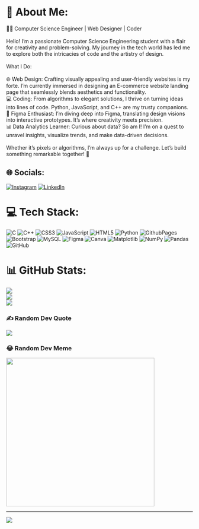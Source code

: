 # 💫 About Me:
👩‍💻 Computer Science Engineer | Web Designer | Coder<br><br>Hello! I’m a passionate Computer Science Engineering student with a flair for creativity and problem-solving. My journey in the tech world has led me to explore both the intricacies of code and the artistry of design.<br><br>What I Do:<br><br>🌐 Web Design: Crafting visually appealing and user-friendly websites is my forte. I’m currently immersed in designing an E-commerce website landing page that seamlessly blends aesthetics and functionality.<br>💻 Coding: From algorithms to elegant solutions, I thrive on turning ideas into lines of code. Python, JavaScript, and C++ are my trusty companions.<br>🎨 Figma Enthusiast: I’m diving deep into Figma, translating design visions into interactive prototypes. It’s where creativity meets precision.<br>📊 Data Analytics Learner: Curious about data? So am I! I’m on a quest to unravel insights, visualize trends, and make data-driven decisions.<br><br>Whether it’s pixels or algorithms, I’m always up for a challenge. Let’s build something remarkable together! 🚀


## 🌐 Socials:
[![Instagram](https://img.shields.io/badge/Instagram-%23E4405F.svg?logo=Instagram&logoColor=white)](https://instagram.com/SukhdeepBaidwan057) [![LinkedIn](https://img.shields.io/badge/LinkedIn-%230077B5.svg?logo=linkedin&logoColor=white)](https://linkedin.com/in/Sukhdeep057) 

# 💻 Tech Stack:
![C](https://img.shields.io/badge/c-%2300599C.svg?style=flat&logo=c&logoColor=white) ![C++](https://img.shields.io/badge/c++-%2300599C.svg?style=flat&logo=c%2B%2B&logoColor=white) ![CSS3](https://img.shields.io/badge/css3-%231572B6.svg?style=flat&logo=css3&logoColor=white) ![JavaScript](https://img.shields.io/badge/javascript-%23323330.svg?style=flat&logo=javascript&logoColor=%23F7DF1E) ![HTML5](https://img.shields.io/badge/html5-%23E34F26.svg?style=flat&logo=html5&logoColor=white) ![Python](https://img.shields.io/badge/python-3670A0?style=flat&logo=python&logoColor=ffdd54) ![GithubPages](https://img.shields.io/badge/github%20pages-121013?style=flat&logo=github&logoColor=white) ![Bootstrap](https://img.shields.io/badge/bootstrap-%238511FA.svg?style=flat&logo=bootstrap&logoColor=white) ![MySQL](https://img.shields.io/badge/mysql-4479A1.svg?style=flat&logo=mysql&logoColor=white) ![Figma](https://img.shields.io/badge/figma-%23F24E1E.svg?style=flat&logo=figma&logoColor=white) ![Canva](https://img.shields.io/badge/Canva-%2300C4CC.svg?style=flat&logo=Canva&logoColor=white) ![Matplotlib](https://img.shields.io/badge/Matplotlib-%23ffffff.svg?style=flat&logo=Matplotlib&logoColor=black) ![NumPy](https://img.shields.io/badge/numpy-%23013243.svg?style=flat&logo=numpy&logoColor=white) ![Pandas](https://img.shields.io/badge/pandas-%23150458.svg?style=flat&logo=pandas&logoColor=white) ![GitHub](https://img.shields.io/badge/github-%23121011.svg?style=flat&logo=github&logoColor=white)
# 📊 GitHub Stats:
![](https://github-readme-stats.vercel.app/api?username=Sukhdeep057&theme=dark&hide_border=false&include_all_commits=false&count_private=false)<br/>
![](https://github-readme-streak-stats.herokuapp.com/?user=Sukhdeep057&theme=dark&hide_border=false)<br/>
![](https://github-readme-stats.vercel.app/api/top-langs/?username=Sukhdeep057&theme=dark&hide_border=false&include_all_commits=false&count_private=false&layout=compact)

### ✍️ Random Dev Quote
![](https://quotes-github-readme.vercel.app/api?type=horizontal&theme=radical)

### 😂 Random Dev Meme
<img src='https://memer-new.vercel.app/' style="height: 400px;"/>

---
[![](https://visitcount.itsvg.in/api?id=Sukhdeep057&icon=0&color=1)](https://visitcount.itsvg.in)

<!-- Proudly created with GPRM ( https://gprm.itsvg.in ) -->

